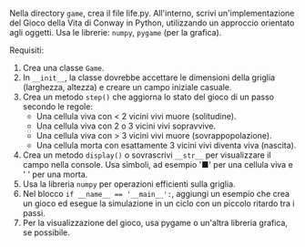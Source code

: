 Nella directory `game`, crea il file life.py.
All'interno, scrivi un'implementazione del Gioco della Vita di Conway in Python, utilizzando un approccio orientato agli oggetti.
Usa le librerie: `numpy`, `pygame` (per la grafica).

Requisiti:
1.  Crea una classe `Game`.
2.  In `__init__`, la classe dovrebbe accettare le dimensioni della griglia (larghezza, altezza) e creare un campo iniziale casuale.
3.  Crea un metodo `step()` che aggiorna lo stato del gioco di un passo secondo le regole:
    - Una cellula viva con < 2 vicini vivi muore (solitudine).
    - Una cellula viva con 2 o 3 vicini vivi sopravvive.
    - Una cellula viva con > 3 vicini vivi muore (sovrappopolazione).
    - Una cellula morta con esattamente 3 vicini vivi diventa viva (nascita).
4.  Crea un metodo `display()` o sovrascrivi `__str__` per visualizzare il campo nella console. Usa simboli, ad esempio '■' per una cellula viva e ' ' per una morta.
5.  Usa la libreria `numpy` per operazioni efficienti sulla griglia.
6.  Nel blocco `if __name__ == '__main__':`, aggiungi un esempio che crea un gioco ed esegue la simulazione in un ciclo con un piccolo ritardo tra i passi.
7.  Per la visualizzazione del gioco, usa pygame o un'altra libreria grafica, se possibile.